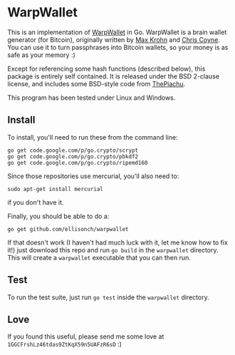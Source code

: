 # WarpWallet
This is an implementation of [WarpWallet](https://keybase.io/warp) in Go.  WarpWallet is a brain wallet generator (for Bitcoin), originally written by [Max Krohn](https://github.com/maxtaco) and [Chris Coyne](https://github.com/malgorithms).  You can use it to turn passphrases into Bitcoin wallets, so your money is as safe as your memory :)

Except for referencing some hash functions (described below), this package is entirely self contained.  It is released under the BSD 2-clause license, and includes some BSD-style code from [ThePiachu](https://github.com/thepiachu).

This program has been tested under Linux and Windows.

## Install
To install, you'll need to run these from the command line:

```
go get code.google.com/p/go.crypto/scrypt
go get code.google.com/p/go.crypto/pbkdf2
go get code.google.com/p/go.crypto/ripemd160
```

Since those repositories use mercurial, you'll also need to:

```
sudo apt-get install mercurial
```
if you don't have it.

Finally, you should be able to do a:

```
go get github.com/ellisonch/warpwallet
```
If that doesn't work (I haven't had much luck with it, let me know how to fix it!) just download this repo and run `go build` in the `warpwallet` directory.  This will create a `warpwallet` executable that you can then run.

## Test
To run the test suite, just run `go test` inside the `warpwallet` directory.

## Love
If you found this useful, please send me some love at `1GGCFrshLz46tdas9ZtKqX59n5UAFzR6sD` :)
